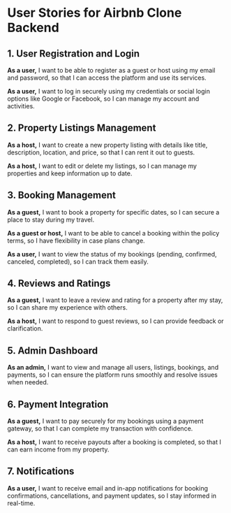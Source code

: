 # User Stories for Airbnb Clone Backend

## 1. User Registration and Login
**As a user,** I want to be able to register as a guest or host using my email and password, so that I can access the platform and use its services.

**As a user,** I want to log in securely using my credentials or social login options like Google or Facebook, so I can manage my account and activities.

## 2. Property Listings Management
**As a host,** I want to create a new property listing with details like title, description, location, and price, so that I can rent it out to guests.

**As a host,** I want to edit or delete my listings, so I can manage my properties and keep information up to date.

## 3. Booking Management
**As a guest,** I want to book a property for specific dates, so I can secure a place to stay during my travel.

**As a guest or host,** I want to be able to cancel a booking within the policy terms, so I have flexibility in case plans change.

**As a user,** I want to view the status of my bookings (pending, confirmed, canceled, completed), so I can track them easily.

## 4. Reviews and Ratings
**As a guest,** I want to leave a review and rating for a property after my stay, so I can share my experience with others.

**As a host,** I want to respond to guest reviews, so I can provide feedback or clarification.

## 5. Admin Dashboard
**As an admin,** I want to view and manage all users, listings, bookings, and payments, so I can ensure the platform runs smoothly and resolve issues when needed.

## 6. Payment Integration
**As a guest,** I want to pay securely for my bookings using a payment gateway, so that I can complete my transaction with confidence.

**As a host,** I want to receive payouts after a booking is completed, so that I can earn income from my property.

## 7. Notifications
**As a user,** I want to receive email and in-app notifications for booking confirmations, cancellations, and payment updates, so I stay informed in real-time.
